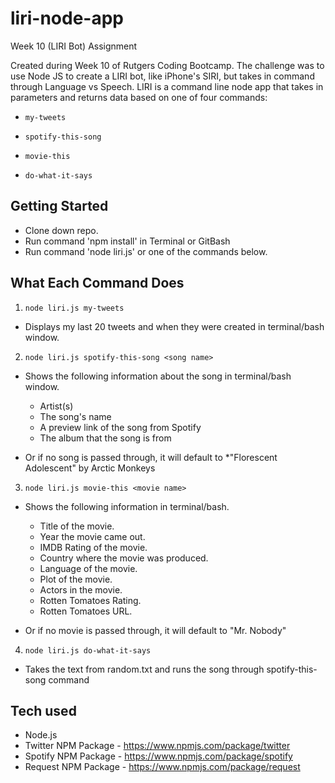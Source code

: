 # liri-node-app

Week 10 (LIRI Bot) Assignment

Created during Week 10 of Rutgers Coding Bootcamp. The challenge was to use Node JS to create a LIRI bot, like iPhone's SIRI, but takes in command through Language vs Speech. LIRI is a command line node app that takes in parameters and returns data based on one of four commands:

- `my-tweets`

- `spotify-this-song`

- `movie-this`

- `do-what-it-says`

## Getting Started

- Clone down repo.
- Run command 'npm install' in Terminal or GitBash
- Run command 'node liri.js' or one of the commands below.

## What Each Command Does

1. `node liri.js my-tweets`

- Displays my last 20 tweets and when they were created in terminal/bash window.

2. `node liri.js spotify-this-song <song name>`

- Shows the following information about the song in terminal/bash window.

  - Artist(s)
  - The song's name
  - A preview link of the song from Spotify
  - The album that the song is from

- Or if no song is passed through, it will default to
  \*"Florescent Adolescent" by Arctic Monkeys

3. `node liri.js movie-this <movie name>`

- Shows the following information in terminal/bash.

  - Title of the movie.
  - Year the movie came out.
  - IMDB Rating of the movie.
  - Country where the movie was produced.
  - Language of the movie.
  - Plot of the movie.
  - Actors in the movie.
  - Rotten Tomatoes Rating.
  - Rotten Tomatoes URL.

- Or if no movie is passed through, it will default to "Mr. Nobody"

4. `node liri.js do-what-it-says`

- Takes the text from random.txt and runs the song through spotify-this-song command

## Tech used

- Node.js
- Twitter NPM Package - https://www.npmjs.com/package/twitter
- Spotify NPM Package - https://www.npmjs.com/package/spotify
- Request NPM Package - https://www.npmjs.com/package/request
